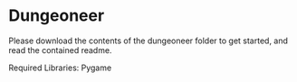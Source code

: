 # Dungeoneer

Please download the contents of the dungeoneer folder to get started, and read the contained readme. 

Required Libraries:
Pygame
